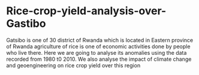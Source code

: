 # Rice-crop-yield-analysis-over-Gastibo
Gatsibo is one of 30 district of Rwanda  which is located in Eastern province of Rwanda agriculture of rice is one of economic activities done by people who live there.
Here we are going to analyse its anomalies using the data recorded from 1980 t0 2010.
We also analyse the impact of climate change and geoengineering on rice crop yield over this region
